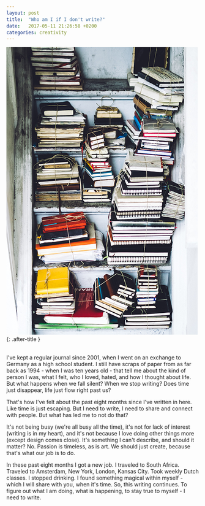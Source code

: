 ```yaml
---
layout: post
title:  "Who am I if I don't write?"
date:   2017-05-11 21:26:58 +0200
categories: creativity
---
```


![Writing](/assets/images/writing.jpg){: .after-title }
<br/><br/>

I've kept a regular journal since 2001, when I went on an exchange to Germany as a high school student. I still have scraps of paper from as far back as 1994 - when I was ten years old - that tell me about the kind of person I was, what I felt, who I loved, hated, and how I thought about life. But what happens when we fall silent? When we stop writing? Does time just disappear, life just flow right past us?

That's how I've felt about the past eight months since I've written in here. Like time is just escaping. But I need to write, I need to share and connect with people. But what has led me to not do that?

It's not being busy (we're all busy all the time), it's not for lack of interest (writing is in my heart), and it's not because I love doing other things more (except design comes close). It's something I can't describe, and should it matter? No. Passion is timeless, as is art. We should just create, because that's what our job is to do.

In these past eight months I got a new job. I traveled to South Africa. Traveled to Amsterdam, New York, London, Kansas City. Took weekly Dutch classes. I stopped drinking. I found something magical within myself - which I will share with you, when it's time. So, this writing continues. To figure out what I am doing, what is happening, to stay true to myself - I need to write.
